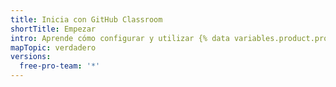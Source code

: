 ```yaml
---
title: Inicia con GitHub Classroom
shortTitle: Empezar
intro: Aprende cómo configurar y utilizar {% data variables.product.prodname_classroom %} para administrar tu curso.
mapTopic: verdadero
versions:
  free-pro-team: '*'
---
```


